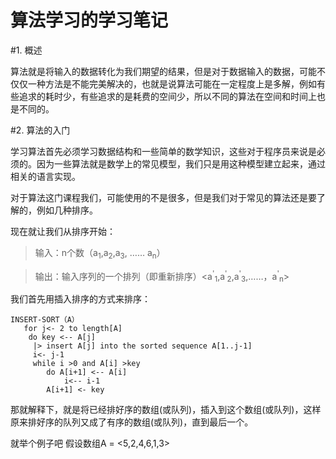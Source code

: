 #  算法学习的学习笔记

#1. 概述

算法就是将输入的数据转化为我们期望的结果，但是对于数据输入的数据，可能不仅仅一种方法是不能完美解决的，也就是说算法可能在一定程度上是多解，例如有些追求的耗时少，有些追求的是耗费的空间少，所以不同的算法在空间和时间上也是不同的。



#2. 算法的入门

学习算法首先必须学习数据结构和一些简单的数学知识，这些对于程序员来说是必须的。因为一些算法就是数学上的常见模型，我们只是用这种模型建立起来，通过相关的语言实现。

对于算法这门课程我们，可能使用的不是很多，但是我们对于常见的算法还是要了解的，例如几种排序。

现在就让我们从排序开始：
>输入：n个数（a<sub>1</sub>,a<sub>2</sub>,a<sub>3</sub>, …… a<sub>n</sub>）

>输出：输入序列的一个排列（即重新排序）<a<sup>'</sup><sub>1</sub>,a<sup>'</sup><sub>2</sub>,a<sup>'</sup><sub>3</sub>,……，a<sup>'</sup><sub>n</sub>>


我们首先用插入排序的方式来排序：

	INSERT-SORT（A）
	   for j<- 2 to length[A]
	   	do key <-- A[j]
	   	 |> insert A[j] into the sorted sequence A[1..j-1]
	   	 i<- j-1
	   	 while i >0 and A[i] >key
	   	 	do A[i+1] <-- A[i]
	   	 		i<-- i-1
	   	 	A[i+1] <- key
	   	 	
那就解释下，就是将已经排好序的数组(或队列)，插入到这个数组(或队列)，这样原来排好序的队列又成了有序的数组(或队列)，直到最后一个。

就举个例子吧
假设数组A = <5,2,4,6,1,3>

	   	